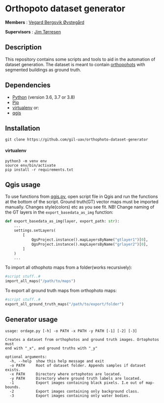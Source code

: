 # Orthopoto dataset generator
**Members** : <a href="https://github.com/vegovs">Vegard Bergsvik Øvstegård</a>

**Supervisors** : <a href="https://www.mn.uio.no/ifi/personer/vit/jimtoer/">Jim Tørresen</a>

## Description

This repository contains some scripts and tools to aid in the automation of dataset generation.
The dataset is meant to contain [orthopohots](https://www.sciencedirect.com/topics/earth-and-planetary-sciences/orthophoto) with
segmented buildings as ground truth.

## Dependencies
* [Python](https://www.python.org/) (version 3.6, 3.7 or 3.8)
* [Pip](https://virtualenv.pypa.io/en/latest/)
* [virtualenv](https://virtualenv.pypa.io/en/latest/) or:
* [qgis](https://qgis.org/en/site/)

## Installation

```console
git clone https://github.com/gil-uav/orthophoto-dataset-generator
```

#### virtualenv

```console
python3 -m venv env
source env/bin/activate
pip install -r requirements.txt
```

## Qgis usage
To use functions from [qgis.py](https://github.com/gil-uav/orthophoto-dataset-generator/blob/master/qgis.py), open
script file in Qgis and run the functions at the bottom of the script. Ground truth(GT) vector maps must be imported manually.
Changes style(colors) etc as you see fit. NB! Change naming of the GT layers in the `export_basedata_as_img` function:
```python
def export_basedata_as_img(layer, export_path: str):
    ...
    settings.setLayers(
        [
            QgsProject.instance().mapLayersByName("gtlayer1")[0],
            QgsProject.instance().mapLayersByName("grlayer2")[0],
        ]
    )
    ...
```


To import all othophoto maps from a folder(works recursively):
```python
#script stuff..#
import_all_maps("/path/to/maps")
```

To export all ground truth maps from orthophoto maps:
```python
#script stuff..#
export_all_ground_truth_maps("/path/to/export/folder")
```

## Generator usage
```
usage: ordage.py [-h] -o PATH -x PATH -y PATH [-1] [-2] [-3]

Creates a dataset from orthophotos and ground truth images. Ortophotos must
end with "_x", and ground truths with "_y"

optional arguments:
  -h, --help  show this help message and exit
  -o PATH     Root of dataset folder. Appends samples if dataset exists.
  -x PATH     Directory where ortophotos are located.
  -y PATH     Directory where ground truth labels are located.
  -1          Export images containing black pixels. I.e out of map-bounds.
  -2          Export images containing only background class.
  -3          Export images containing only water bodies.
```
